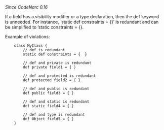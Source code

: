 *Since CodeNarc 0.16*

If a field has a visibility modifier or a type declaration, then the def
keyword is unneeded. For instance, ‘static def constraints = {}’ is
redundant and can be simplified to ’static constraints = {}.

Example of violations:

``` 
    class MyClass {
        // def is redundant
        static def constraints = {  }

        // def and private is redundant
        def private field1 = { }

        // def and protected is redundant
        def protected field2 = { }

        // def and public is redundant
        def public field3 = { }

        // def and static is redundant
        def static field4 = { }

        // def and type is redundant
        def Object field5 = { }
    }
```
